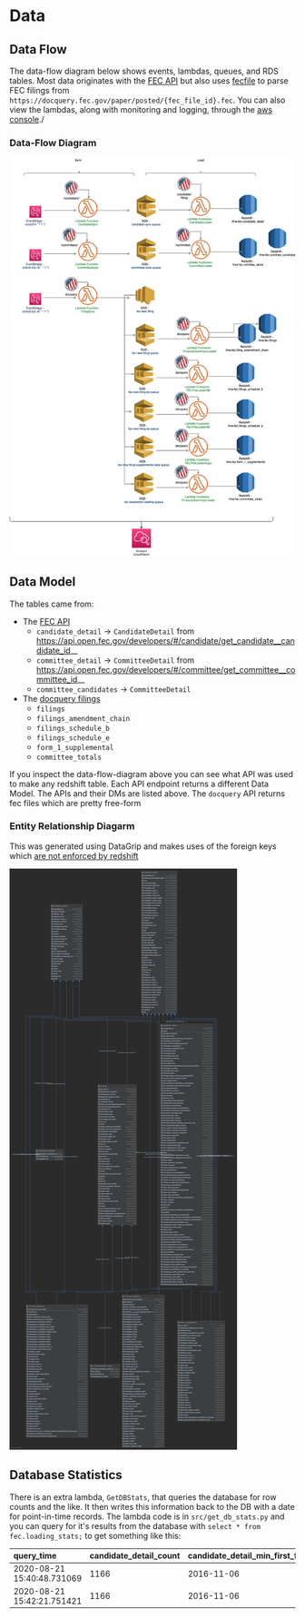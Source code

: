 # Data

## Data Flow

The data-flow diagram below shows events, lambdas, queues, and RDS tables. Most data originates with the [FEC API](https://api.open.fec.gov/developers/) but also uses [fecfile](https://github.com/esonderegger/fecfile) to parse FEC filings from `https://docquery.fec.gov/paper/posted/{fec_file_id}.fec`.
You can also view the lambdas, along with monitoring and logging, through the [aws console](https://console.aws.amazon.com/lambda/home?region=us-east-1#/applications/serverless-aws-python3-fec-datasync-dev?tab=overview)./

### Data-Flow Diagram

![](data-flow-diagram.png)

## Data Model

The tables came from:
- The [FEC API](https://api.open.fec.gov/developers/)
    - `candidate_detail` -> `CandidateDetail` from https://api.open.fec.gov/developers/#/candidate/get_candidate__candidate_id__
    - `committee_detail` -> `CommitteeDetail` from https://api.open.fec.gov/developers/#/committee/get_committee__committee_id__
    - `committee_candidates` -> `CommitteeDetail`
- The [docquery filings](https://docquery.fec.gov/paper/)
    - `filings`
    - `filings_amendment_chain`
    - `filings_schedule_b`
    - `filings_schedule_e`
    - `form_1_supplemental`
    - `committee_totals`

If you inspect the data-flow-diagram above you can see what API was used to make any redshift table.
Each API endpoint returns a different Data Model. The APIs and their DMs are listed above.
The `docquery` API returns fec files which are pretty free-form

### Entity Relationship Diagarm

This was generated using DataGrip and makes uses of the foreign keys which
[are not enforced by redshift](https://docs.aws.amazon.com/redshift/latest/dg/c_best-practices-defining-constraints.html)

![](fec.png)


## Database Statistics

There is an extra lambda, `GetDBStats`, that queries the database for row counts and the like.
It then writes this information back to the DB with a date for point-in-time records.
The lambda code is in `src/get_db_stats.py` and you can query for it's results from the database with `select * from fec.loading_stats;` to get something like this: 

| query\_time | candidate\_detail\_count | candidate\_detail\_min\_first\_file | committee\_detail\_count | committee\_detail\_min\_first\_file | filings\_count | filings\_min\_receipt\_date | committee\_totals\_count | filing\_amendment\_chain\_count | filings\_schedule\_b\_count | filings\_schedule\_e\_count | form\_1\_supplemental\_count |
| :--- | :--- | :--- | :--- | :--- | :--- | :--- | :--- | :--- | :--- | :--- | :--- |
| 2020-08-21 15:40:48.731069 | 1166 | 2016-11-06 | 880 | 1972-06-09 | 11454 | 2019-01-20 | 897 | 0 | 18600 | 1951 | 0 |
| 2020-08-21 15:42:21.751421 | 1166 | 2016-11-06 | 880 | 1972-06-09 | 11454 | 2019-01-20 | 897 | 0 | 18600 | 1951 | 0 |
